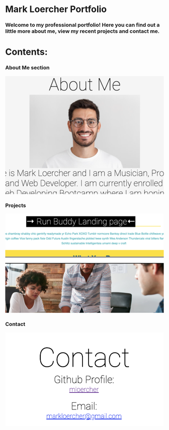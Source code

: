 # Mark Loercher Portfolio
### Welcome to my professional portfolio! Here you can find out a little more about me, view my recent projects and contact me. 

# Contents:

### About Me section
![about-me](assets/css/images/about-me.png)

### Projects
![projects](assets/css/images/projects.png)

### Contact
![contact](assets/css/images/contact.png)